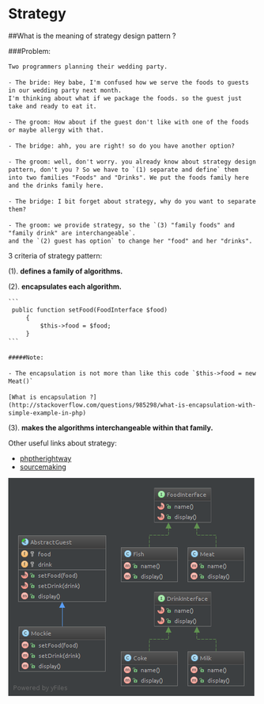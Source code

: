 Strategy
====================

##What is the meaning of strategy design pattern ?

###Problem:

    Two programmers planning their wedding party.

    - The bride: Hey babe, I'm confused how we serve the foods to guests in our wedding party next month.
    I'm thinking about what if we package the foods. so the guest just take and ready to eat it.

    - The groom: How about if the guest don't like with one of the foods or maybe allergy with that.

    - The bridge: ahh, you are right! so do you have another option?

    - The groom: well, don't worry. you already know about strategy design pattern, don't you ? So we have to `(1) separate and define` them
    into two families "Foods" and "Drinks". We put the foods family here and the drinks family here.

    - The bridge: I bit forget about strategy, why do you want to separate them?

    - The groom: we provide strategy, so the `(3) "family foods" and "family drink" are interchangeable`.
    and the `(2) guest has option` to change her "food" and her "drinks".



3 criteria of strategy pattern:

(1). **defines a family of algorithms.**


(2). **encapsulates each algorithm.**

    ```
     public function setFood(FoodInterface $food)
         {
             $this->food = $food;
         }
    ```

    #####Note:

    - The encapsulation is not more than like this code `$this->food = new Meat()`

    [What is encapsulation ?](http://stackoverflow.com/questions/985298/what-is-encapsulation-with-simple-example-in-php)



(3). **makes the algorithms interchangeable within that family.**



Other useful links about strategy:

- [phptherightway](http://www.phptherightway.com/pages/Design-Patterns.html#strategy)
- [sourcemaking](http://sourcemaking.com/design_patterns/strategy)

![strategy diagram](diagram.png?raw=true "strategy diagram")



